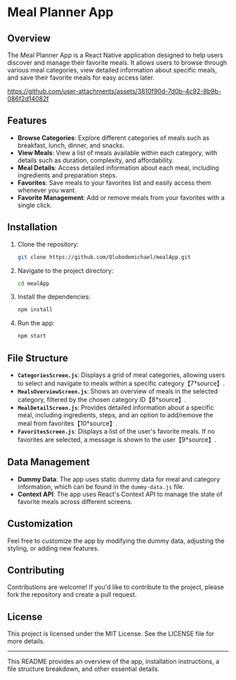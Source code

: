 # Meal Planner App

## Overview

The Meal Planner App is a React Native application designed to help users discover and manage their favorite meals. It allows users to browse through various meal categories, view detailed information about specific meals, and save their favorite meals for easy access later.

https://github.com/user-attachments/assets/3810f90d-7d0b-4c92-8b9b-086f2d14082f

## Features

- **Browse Categories**: Explore different categories of meals such as breakfast, lunch, dinner, and snacks.
- **View Meals**: View a list of meals available within each category, with details such as duration, complexity, and affordability.
- **Meal Details**: Access detailed information about each meal, including ingredients and preparation steps.
- **Favorites**: Save meals to your favorites list and easily access them whenever you want.
- **Favorite Management**: Add or remove meals from your favorites with a single click.

## Installation

1. Clone the repository:
   ```bash
   git clone https://github.com/Olubodemichael/mealApp.git
   ```
2. Navigate to the project directory:
   ```bash
   cd mealApp
   ```
3. Install the dependencies:
   ```bash
   npm install
   ```
4. Run the app:
   ```bash
   npm start
   ```

## File Structure

- **`CategoriesScreen.js`**: Displays a grid of meal categories, allowing users to select and navigate to meals within a specific category【7†source】.
- **`MealsOverviewScreen.js`**: Shows an overview of meals in the selected category, filtered by the chosen category ID【8†source】.
- **`MealDetailScreen.js`**: Provides detailed information about a specific meal, including ingredients, steps, and an option to add/remove the meal from favorites【10†source】.
- **`FavoritesScreen.js`**: Displays a list of the user's favorite meals. If no favorites are selected, a message is shown to the user【9†source】.

## Data Management

- **Dummy Data**: The app uses static dummy data for meal and category information, which can be found in the `dummy-data.js` file.
- **Context API**: The app uses React's Context API to manage the state of favorite meals across different screens.

## Customization

Feel free to customize the app by modifying the dummy data, adjusting the styling, or adding new features.

## Contributing

Contributions are welcome! If you'd like to contribute to the project, please fork the repository and create a pull request.

## License

This project is licensed under the MIT License. See the LICENSE file for more details.

---

This README provides an overview of the app, installation instructions, a file structure breakdown, and other essential details.
